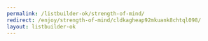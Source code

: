 ```yaml
---
permalink: /listbuilder-ok/strength-of-mind/
redirect: /enjoy/strength-of-mind/cldkagheap92mkuank8chtql098/
layout: listbuilder-ok
---
```

